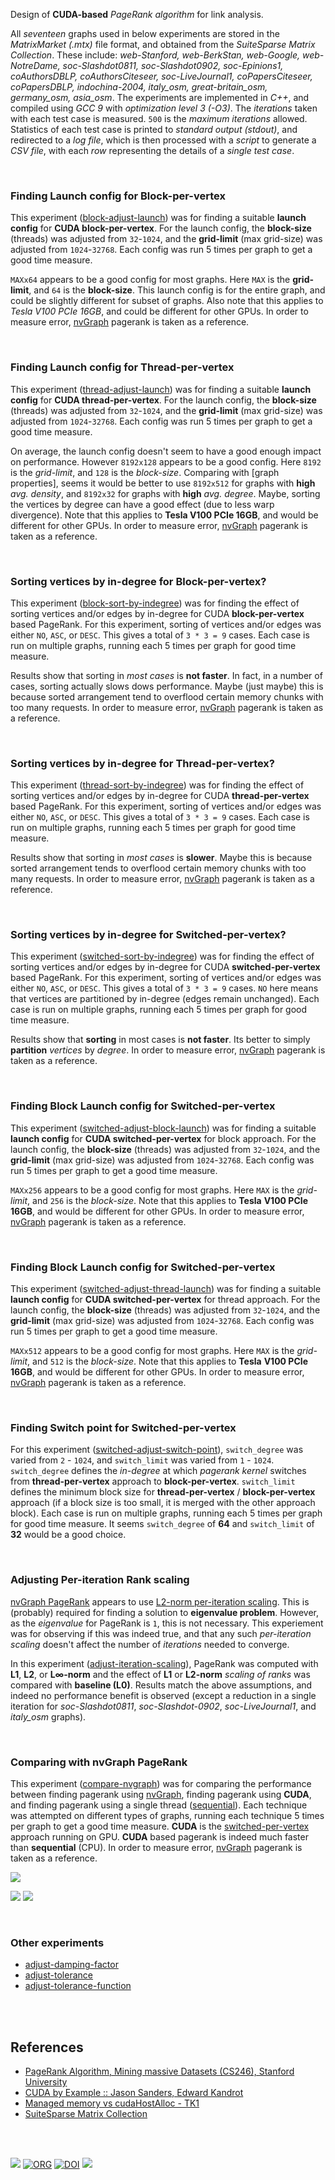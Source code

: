 Design of **CUDA-based** *PageRank algorithm* for link analysis.

All *seventeen* graphs used in below experiments are
stored in the *MatrixMarket (.mtx)* file format, and obtained from the
*SuiteSparse* *Matrix Collection*. These include: *web-Stanford, web-BerkStan,*
*web-Google, web-NotreDame, soc-Slashdot0811, soc-Slashdot0902,*
*soc-Epinions1, coAuthorsDBLP, coAuthorsCiteseer, soc-LiveJournal1,*
*coPapersCiteseer, coPapersDBLP, indochina-2004, italy_osm,*
*great-britain_osm, germany_osm, asia_osm*. The experiments are implemented
in *C++*, and compiled using *GCC 9* with *optimization level 3 (-O3)*.
The *iterations* taken with each test case is measured. `500` is the
*maximum iterations* allowed. Statistics of each test case is
printed to *standard output (stdout)*, and redirected to a *log file*,
which is then processed with a *script* to generate a *CSV file*, with
each *row* representing the details of a *single test case*.

<br>


### Finding Launch config for Block-per-vertex

This experiment ([block-adjust-launch]) was for finding a suitable **launch**
**config** for **CUDA block-per-vertex**. For the launch config, the
**block-size** (threads) was adjusted from `32`-`1024`, and the **grid-limit**
(max grid-size) was adjusted from `1024`-`32768`. Each config was run 5 times
per graph to get a good time measure.

`MAXx64` appears to be a good config for most graphs. Here `MAX` is the
**grid-limit**, and `64` is the **block-size**. This launch config is for the
entire graph, and could be slightly different for subset of graphs. Also note
that this applies to *Tesla V100 PCIe 16GB*, and could be different for other
GPUs. In order to measure error, [nvGraph] pagerank is taken as a reference.

[block-adjust-launch]: https://github.com/puzzlef/pagerank-cuda/tree/block-adjust-launch

<br>


### Finding Launch config for Thread-per-vertex

This experiment ([thread-adjust-launch]) was for finding a suitable **launch**
**config** for **CUDA thread-per-vertex**. For the launch config, the
**block-size** (threads) was adjusted from `32`-`1024`, and the **grid-limit**
(max grid-size) was adjusted from `1024`-`32768`. Each config was run 5 times
per graph to get a good time measure.

On average, the launch config doesn't seem to have a good enough impact on
performance. However `8192x128` appears to be a good config. Here `8192` is the
*grid-limit*, and `128` is the *block-size*. Comparing with [graph properties],
seems it would be better to use `8192x512` for graphs with **high** *avg.
density*, and `8192x32` for graphs with **high** *avg. degree*. Maybe, sorting
the vertices by degree can have a good effect (due to less warp divergence).
Note that this applies to **Tesla V100 PCIe 16GB**, and would be different for
other GPUs. In order to measure error, [nvGraph] pagerank is taken as a
reference.

[thread-adjust-launch]: https://github.com/puzzlef/pagerank-cuda/tree/thread-adjust-launch

<br>


### Sorting vertices by in-degree for Block-per-vertex?

This experiment ([block-sort-by-indegree]) was for finding the effect of sorting
vertices and/or edges by in-degree for CUDA **block-per-vertex** based PageRank.
For this experiment, sorting of vertices and/or edges was either `NO`, `ASC`, or
`DESC`. This gives a total of `3 * 3 = 9` cases. Each case is run on multiple
graphs, running each 5 times per graph for good time measure.

Results show that sorting in *most cases* is **not faster**. In fact, in a
number of cases, sorting actually slows dows performance. Maybe (just maybe)
this is because sorted arrangement tend to overflood certain memory chunks with
too many requests. In order to measure error, [nvGraph] pagerank is taken as a
reference.

[block-sort-by-indegree]: https://github.com/puzzlef/pagerank-cuda/tree/block-sort-by-indegree

<br>


### Sorting vertices by in-degree for Thread-per-vertex?

This experiment ([thread-sort-by-indegree]) was for finding the effect of
sorting vertices and/or edges by in-degree for CUDA **thread-per-vertex** based
PageRank. For this experiment, sorting of vertices and/or edges was either `NO`,
`ASC`, or `DESC`. This gives a total of `3 * 3 = 9` cases. Each case is run on
multiple graphs, running each 5 times per graph for good time measure.

Results show that sorting in *most cases* is **slower**. Maybe this is because
sorted arrangement tends to overflood certain memory chunks with too many
requests. In order to measure error, [nvGraph] pagerank is taken as a reference.

[thread-sort-by-indegree]: https://github.com/puzzlef/pagerank-cuda/tree/thread-sort-by-indegree

<br>


### Sorting vertices by in-degree for Switched-per-vertex?

This experiment ([switched-sort-by-indegree]) was for finding the effect of
sorting vertices and/or edges by in-degree for CUDA **switched-per-vertex**
based PageRank. For this experiment, sorting of vertices and/or edges was either
`NO`, `ASC`, or `DESC`. This gives a total of `3 * 3 = 9` cases. `NO` here means
that vertices are partitioned by in-degree (edges remain unchanged). Each case
is run on multiple graphs, running each 5 times per graph for good time measure.

Results show that **sorting** in most cases is **not faster**. Its better to
simply **partition** *vertices* by *degree*. In order to measure error,
[nvGraph] pagerank is taken as a reference.

[switched-sort-by-indegree]: https://github.com/puzzlef/pagerank-cuda/tree/switched-sort-by-indegree

<br>


### Finding Block Launch config for Switched-per-vertex

This experiment ([switched-adjust-block-launch]) was for finding a suitable
**launch config** for **CUDA switched-per-vertex** for block approach. For the
launch config, the **block-size** (threads) was adjusted from `32`-`1024`, and
the **grid-limit** (max grid-size) was adjusted from `1024`-`32768`. Each config
was run 5 times per graph to get a good time measure.

`MAXx256` appears to be a good config for most graphs. Here `MAX` is the
*grid-limit*, and `256` is the *block-size*. Note that this applies to **Tesla**
**V100 PCIe 16GB**, and would be different for other GPUs. In order to measure
error, [nvGraph] pagerank is taken as a reference.

[switched-adjust-block-launch]: https://github.com/puzzlef/pagerank-cuda/tree/switched-adjust-block-launch

<br>


### Finding Block Launch config for Switched-per-vertex

This experiment ([switched-adjust-thread-launch]) was for finding a suitable
**launch config** for **CUDA switched-per-vertex** for thread approach. For the
launch config, the **block-size** (threads) was adjusted from `32`-`1024`, and
the **grid-limit** (max grid-size) was adjusted from `1024`-`32768`. Each config
was run 5 times per graph to get a good time measure.

`MAXx512` appears to be a good config for most graphs. Here `MAX` is the
*grid-limit*, and `512` is the *block-size*. Note that this applies to **Tesla**
**V100 PCIe 16GB**, and would be different for other GPUs. In order to measure
error, [nvGraph] pagerank is taken as a reference.

[switched-adjust-thread-launch]: https://github.com/puzzlef/pagerank-cuda/tree/switched-adjust-thread-launch

<br>


### Finding Switch point for Switched-per-vertex

For this experiment ([switched-adjust-switch-point]), `switch_degree` was varied
from `2` - `1024`, and `switch_limit` was varied from `1` - `1024`.
`switch_degree` defines the *in-degree* at which *pagerank kernel* switches from
**thread-per-vertex** approach to **block-per-vertex**. `switch_limit` defines
the minimum block size for **thread-per-vertex** / **block-per-vertex** approach
(if a block size is too small, it is merged with the other approach block). Each
case is run on multiple graphs, running each 5 times per graph for good time
measure. It seems `switch_degree` of **64** and `switch_limit` of **32** would
be a good choice.

[switched-adjust-switch-point]: https://github.com/puzzlef/pagerank-cuda/tree/switched-adjust-switch-point

<br>


### Adjusting Per-iteration Rank scaling

[nvGraph PageRank] appears to use [L2-norm per-iteration scaling]. This is
(probably) required for finding a solution to **eigenvalue problem**. However,
as the *eigenvalue* for PageRank is `1`, this is not necessary. This experiement
was for observing if this was indeed true, and that any such *per-iteration
scaling* doesn't affect the number of *iterations* needed to converge.

In this experiment ([adjust-iteration-scaling]), PageRank was computed with
**L1**, **L2**, or **L∞-norm** and the effect of **L1** or **L2-norm** *scaling*
*of ranks* was compared with **baseline (L0)**. Results match the above
assumptions, and indeed no performance benefit is observed (except a reduction
in a single iteration for *soc-Slashdot0811*, *soc-Slashdot-0902*,
*soc-LiveJournal1*, and *italy_osm* graphs).

[adjust-iteration-scaling]: https://github.com/puzzlef/pagerank-cuda/tree/adjust-iteration-scaling
[nvGraph PageRank]: https://github.com/rapidsai/nvgraph/blob/main/cpp/src/pagerank.cu
[L2-norm per-iteration scaling]: https://github.com/rapidsai/nvgraph/blob/main/cpp/src/pagerank.cu#L145

<br>


### Comparing with nvGraph PageRank

This experiment ([compare-nvgraph]) was for comparing the performance between
finding pagerank using [nvGraph], finding pagerank using **CUDA**, and finding
pagerank using a single thread ([sequential]). Each technique was attempted on
different types of graphs, running each technique 5 times per graph to get a
good time measure. **CUDA** is the [switched-per-vertex] approach running on
GPU. **CUDA** based pagerank is indeed much faster than **sequential** (CPU). In
order to measure error, [nvGraph] pagerank is taken as a reference.

[![](https://i.imgur.com/vDeiY1n.gif)][sheetp]

[![](https://i.imgur.com/N1EUPCS.png)][sheetp]
[![](https://i.imgur.com/5LaxhV4.png)][sheetp]

[compare-nvgraph]: https://github.com/puzzlef/pagerank-cuda/tree/compare-nvgraph

<br>


### Other experiments

- [adjust-damping-factor](https://github.com/puzzlef/pagerank-cuda/tree/adjust-damping-factor)
- [adjust-tolerance](https://github.com/puzzlef/pagerank-cuda/tree/adjust-tolerance)
- [adjust-tolerance-function](https://github.com/puzzlef/pagerank-cuda/tree/adjust-tolerance-function)

<br>
<br>


## References

- [PageRank Algorithm, Mining massive Datasets (CS246), Stanford University](http://snap.stanford.edu/class/cs246-videos-2019/lec9_190205-cs246-720.mp4)
- [CUDA by Example :: Jason Sanders, Edward Kandrot](http://www.mat.unimi.it/users/sansotte/cuda/CUDA_by_Example.pdf)
- [Managed memory vs cudaHostAlloc - TK1](https://forums.developer.nvidia.com/t/managed-memory-vs-cudahostalloc-tk1/34281)
- [SuiteSparse Matrix Collection]

<br>
<br>


[![](https://i.imgur.com/fjeKRUf.jpg)](https://www.youtube.com/watch?v=TtTHBmL7N5U)
[![ORG](https://img.shields.io/badge/org-puzzlef-green?logo=Org)](https://puzzlef.github.io)
[![DOI](https://zenodo.org/badge/374990003.svg)](https://zenodo.org/badge/latestdoi/374990003)
![](https://ga-beacon.deno.dev/G-KD28SG54JQ:hbAybl6nQFOtmVxW4if3xw/github.com/puzzlef/pagerank-cuda)

[Prof. Dip Sankar Banerjee]: https://sites.google.com/site/dipsankarban/
[Prof. Kishore Kothapalli]: https://cstar.iiit.ac.in/~kkishore/
[SuiteSparse Matrix Collection]: https://suitesparse-collection-website.herokuapp.com
[nvGraph]: https://github.com/rapidsai/nvgraph
[sequential]: https://github.com/puzzlef/pagerank-sequential-vs-openmp
[switched-per-vertex]: https://github.com/puzzlef/pagerank-cuda-switched-adjust-switch-point
[charts]: https://photos.app.goo.gl/MLcbhUPmLEC7iaEm9
[sheets]: https://docs.google.com/spreadsheets/d/12u5yq49MLS2QRhWHkZF7SWs1JSS4u1sb7wKl8ExrJgg/edit?usp=sharing
[sheetp]: https://docs.google.com/spreadsheets/d/e/2PACX-1vTijFuWx76ZnNfJs5U0IEY1jMEWffi6Pc8uw4FbnXB1R3Puduyn-mPvq4kdMFyyhq0V7GJZQ0722nDS/pubhtml
